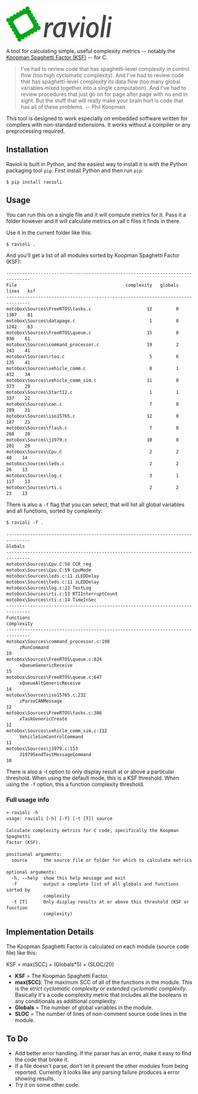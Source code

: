 ![Ravioli](ravioli.png "Ravioli")

A tool for calculating simple, useful complexity metrics -- notably the [Koopman Spaghetti Factor (KSF)](https://betterembsw.blogspot.com/2017/08/the-spaghetti-factor-software.html) -- for C.

> I've had to review code that has spaghetti-level complexity in control flow (too high cyclomatic complexity).  And I've had to review code that has spaghetti-level complexity its data flow (too many global variables mixed together into a single computation).  And I've had to review procedures that just go on for page after page with no end in sight. But the stuff that will really make your brain hurt is code that has all of these problems. -- Phil Koopman

This tool is designed to work especially on embedded software written for compilers with non-standard extensions.
It works without a compiler or any preprocessing required.

## Installation

Ravioli is built in Python, and the easiest way to install it is with the Python packaging tool `pip`. First install Python and then run `pip`:

```
$ pip install ravioli
```

## Usage

You can run this on a single file and it will compute metrics for it. Pass it a folder however and it will calculate metrics on all c files it finds in there.

Use it in the current folder like this:

```
$ ravioli .
```

And you'll get a list of all modules sorted by Koopman Spaghetti Factor (KSF):

```
-------------------------------------------------------------------------------
File                                         complexity   globals   lines   ksf
-------------------------------------------------------------------------------
motobox\Sources\FreeRTOS\tasks.c                     12         0    1387    81
motobox\Sources\datapage.c                            1         0    1242    63
motobox\Sources\FreeRTOS\queue.c                     15         0     930    61
motobox\Sources\command_processor.c                  19         2     243    41
motobox\Sources\rtos.c                                5         6     135    41
motobox\Sources\vehicle_comm.c                        8         1     432    34
motobox\Sources\vehicle_comm_sim.c                   11         0     373    29
motobox\Sources\Start12.c                             1         1     337    22
motobox\Sources\can.c                                 7         0     289    21
motobox\Sources\iso15765.c                           12         0     187    21
motobox\Sources\flash.c                               7         0     268    20
motobox\Sources\j1979.c                              10         0     201    20
motobox\Sources\Cpu.C                                 2         2      40    14
motobox\Sources\leds.c                                2         2      26    13
motobox\Sources\log.c                                 3         1     117    13
motobox\Sources\rti.c                                 2         2      23    13
```

There is also a `-f` flag that you can select, that will list all global variables and all functions, sorted by complexity:

```
$ ravioli -f .

-------------------------------------------------------------------------------
Globals
-------------------------------------------------------------------------------
motobox\Sources\Cpu.C:58 CCR_reg
motobox\Sources\Cpu.C:59 CpuMode
motobox\Sources\leds.c:11 zLEDDelay
motobox\Sources\leds.c:11 zLEDDelay
motobox\Sources\log.c:23 TestLog
motobox\Sources\rti.c:13 RTIInterruptCount
motobox\Sources\rti.c:14 TimeInSec
-------------------------------------------------------------------------------
Functions                                                            complexity
-------------------------------------------------------------------------------
motobox\Sources\command_processor.c:198
     zRunCommand                                                             19
motobox\Sources\FreeRTOS\queue.c:824
     xQueueGenericReceive                                                    15
motobox\Sources\FreeRTOS\queue.c:647
     xQueueAltGenericReceive                                                 14
motobox\Sources\iso15765.c:232
     zParseCANMessage                                                        12
motobox\Sources\FreeRTOS\tasks.c:386
     xTaskGenericCreate                                                      12
motobox\Sources\vehicle_comm_sim.c:112
     VehicleSimControlCommand                                                11
motobox\Sources\j1979.c:153
     J1979SendTestMessageCommand                                             10
```

There is also a -t option to only display result at or above a particular threshold. When using the default mode, this is a KSF threshold. When using the `-f` option, this a function complexity threshold.

### Full usage info

```
> ravioli -h
usage: ravioli [-h] [-f] [-t [T]] source

Calculate complexity metrics for C code, specifically the Koopman Spaghetti
Factor (KSF).

positional arguments:
  source      the source file or folder for which to calculate metrics

optional arguments:
  -h, --help  show this help message and exit
  -f          output a complete list of all globals and functions sorted by
              complexity
  -t [T]      Only display results at or above this threshold (KSF or function
              complexity)
```

## Implementation Details

The Koopman Spaghetti Factor is calculated on each module (source code file) like this:

KSF = max(SCC) + (Globals*5) + (SLOC/20)

- **KSF** = The Koopman Spaghetti Factor.
- **max(SCC)**: The maximum SCC of all of the functions in the module. This is the _strict cyclomatic complexity_ or _extended cyclomatic complexity_. Basically it's a code complexity metric that includes all the booleans in any conditionals as additional complexity.
- **Globals** = The number of global variables in the module.
- **SLOC** = The number of lines of non-comment source code lines in the module.


## To Do

- Add better error handling. If the parser has an error, make it easy to find the code that broke it.
- If a file doesn't parse, don't let it prevent the other modules from being reported. Currently it looks like any parsing failure produces a error showing results.
- Try it on some other code.
